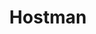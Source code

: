 ---
git: https://github.com/hostman-examples
logohandle: hostman
sort: hostman
title: Hostman
twitter: https://x.com/hostman_com
website: https://hostman.com/
---